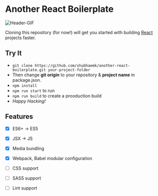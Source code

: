 # Another React Boilerplate
![Header-GIF](https://media.giphy.com/media/l0HlQ7LRalQqdWfao/giphy.gif)

Cloning this repository (for now!) will get you started with building [React](https://reactjs.org/) projects faster.

## Try It

* ```git clone https://github.com/shubhaemk/another-react-boilerplate.git your-project-folder```
* Then change **git origin** to your repository & **project name** in package.json.
* ```npm install```
* ```npm run start``` to run
* ```npm run build``` to create a prooduction build
* _Happy Hacking!_

## Features

- [x] ES6+ -> ES5
- [x] JSX -> JS
- [x] Media bundling
- [x] Webpack, Babel modular configuration
- [ ] CSS support
- [ ] SASS support
- [ ] Lint support

